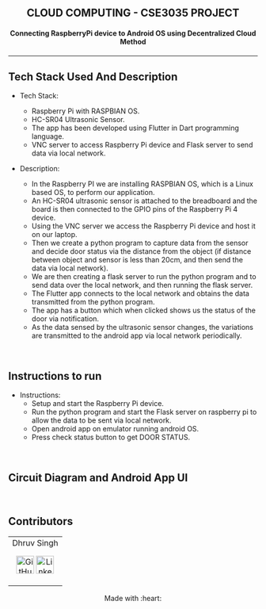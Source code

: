 <p align="center">
	<h2 align="center"> CLOUD COMPUTING - CSE3035 PROJECT </h2>
	<h4 align="center"> Connecting RaspberryPi device to Android OS using Decentralized Cloud Method <h4>
</p>
 
---
## Tech Stack Used And Description

* Tech Stack:
	- Raspberry Pi with RASPBIAN OS.
	- HC-SR04 Ultrasonic Sensor.
	- The app has been developed using Flutter in Dart programming language.
	- VNC server to access Raspberry Pi device and Flask server to send data via local network.
	
* Description:
	- In the Raspberry PI we are installing RASPBIAN OS, which is a Linux based OS, to perform our application. 
	- An HC-SR04 ultrasonic sensor is attached to the breadboard and the board is then connected to the GPIO pins of the Raspberry Pi 4 device.
	- Using the VNC server we access the Raspberry Pi device and host it on our laptop. 
	- Then we create a python program to capture data from the sensor and decide door status via the distance from the object (if distance between object and sensor is less 	   than 20cm, and then send the data via local network). 
	- We are then creating a flask server to run the python program and to send data over the local network, and then running the flask server. 
	- The Flutter app connects to the local network and obtains the data transmitted from the python program.
	- The app has a button which when clicked shows us the status of the door via notification. 
	- As the data sensed by the ultrasonic sensor changes, the variations are transmitted to the android app via local network periodically.

<br>

## Instructions to run

* Instructions:
	- Setup and start the Raspberry Pi device.
	- Run the python program and start the Flask server on raspberry pi to allow the data to be sent via local network.
	- Open android app on emulator running android OS.
	- Press check status button to get DOOR STATUS.
	
<br>

## Circuit Diagram and Android App UI

	
<br>

## Contributors
<div align = "center">
<table>
<tr align="center">

<td>
Dhruv Singh
<p align="center">
<a href = "https://github.com/Dhruv0607"><img src = "http://www.iconninja.com/files/241/825/211/round-collaboration-social-github-code-circle-network-icon.svg" width="36" height = "36" alt="GitHub"/></a>
<a href = "https://www.linkedin.com/in/dhruv-singh-657755205/">
<img src = "http://www.iconninja.com/files/863/607/751/network-linkedin-social-connection-circular-circle-media-icon.svg" width="36" height="36" alt="LinkedIn"/>
</a>
</p>
</td>

</tr>
  </table>
<div>

<p align="center">
	Made with :heart:
</p>

